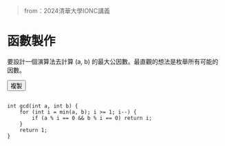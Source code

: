 > from：2024清華大學IONC講義

# 函數製作

要設計一個演算法去計算 \(a, b\) 的最大公因數。最直觀的想法是枚舉所有可能的因數。

<div class="code-container">
  <button class="copy-button" onclick="copyToClipboard('#code-block-1')">複製</button>
  <pre id="code-block-1"><code>
int gcd(int a, int b) {
    for (int i = min(a, b); i >= 1; i--) {
        if (a % i == 0 && b % i == 0) return i;
    }
    return 1;
}
  </code></pre>
</div>
